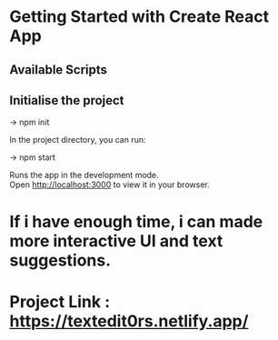 # Getting Started with Create React App

## Available Scripts

## Initialise the project

-> npm init

In the project directory, you can run:

-> npm start

Runs the app in the development mode.\
Open [http://localhost:3000](http://localhost:3000) to view it in your browser.

# If i have enough time, i can made more interactive UI and text suggestions.
# Project Link : https://textedit0rs.netlify.app/
